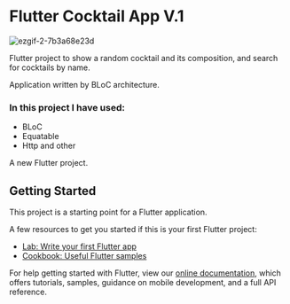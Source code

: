 # Flutter Cocktail App V.1

![ezgif-2-7b3a68e23d](https://user-images.githubusercontent.com/67923348/153933383-4a88d54a-7b87-4f19-b164-caea5c063125.gif)

Flutter project to show a random cocktail and its composition, and search for cocktails by name.

Application written by BLoC architecture. 
### In this project I have used: 
- BLoC
- Equatable
- Http and other

A new Flutter project.

## Getting Started

This project is a starting point for a Flutter application.

A few resources to get you started if this is your first Flutter project:

- [Lab: Write your first Flutter app](https://flutter.dev/docs/get-started/codelab)
- [Cookbook: Useful Flutter samples](https://flutter.dev/docs/cookbook)

For help getting started with Flutter, view our
[online documentation](https://flutter.dev/docs), which offers tutorials,
samples, guidance on mobile development, and a full API reference.
